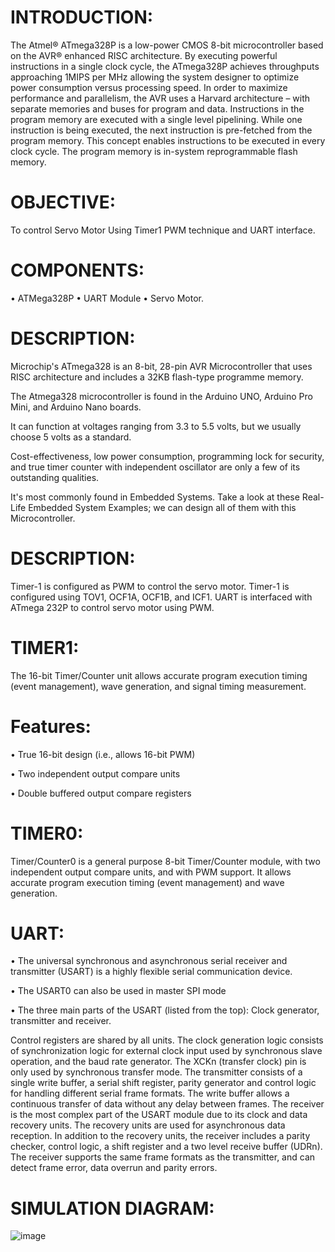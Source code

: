 # INTRODUCTION:
The Atmel® ATmega328P is a low-power CMOS 8-bit microcontroller based on the AVR® enhanced
RISC architecture. By executing powerful instructions in a single clock cycle, the ATmega328P
achieves throughputs approaching 1MIPS per MHz allowing the system designer to optimize power
consumption versus processing speed. In order to maximize performance and parallelism, the AVR uses
a Harvard architecture – with separate memories and buses for program and data. Instructions in the
program memory are executed with a single level pipelining. While one instruction is being executed,
the next instruction is pre-fetched from the program memory. This concept enables instructions to be
executed in every clock cycle. The program memory is in-system reprogrammable flash memory.
# OBJECTIVE:
To control Servo Motor Using Timer1 PWM technique and UART interface.
# COMPONENTS:
• ATMega328P
• UART Module
• Servo Motor.
# DESCRIPTION:
Microchip's ATmega328 is an 8-bit, 28-pin AVR Microcontroller that uses RISC architecture and includes a 32KB flash-type programme memory.

The Atmega328 microcontroller is found in the Arduino UNO, Arduino Pro Mini, and Arduino Nano boards.

It can function at voltages ranging from 3.3 to 5.5 volts, but we usually choose 5 volts as a standard.

Cost-effectiveness, low power consumption, programming lock for security, and true timer counter with independent oscillator are only a few of its outstanding qualities.

It's most commonly found in Embedded Systems. Take a look at these Real-Life Embedded System Examples; we can design all of them with this Microcontroller.
# DESCRIPTION:
Timer-1 is configured as PWM to control the servo motor. Timer-1 is configured using TOV1,
OCF1A, OCF1B, and ICF1. UART is interfaced with ATmega 232P to control servo motor using
PWM.
# TIMER1:
The 16-bit Timer/Counter unit allows accurate program execution timing (event management), wave generation, and signal
timing measurement.
# Features:
• True 16-bit design (i.e., allows 16-bit PWM)

• Two independent output compare units

• Double buffered output compare registers
# TIMER0:
Timer/Counter0 is a general purpose 8-bit Timer/Counter module, with two independent output compare units, and with
PWM support. It allows accurate program execution timing (event management) and wave generation.
# UART:
• The universal synchronous and asynchronous serial receiver and transmitter (USART) is a highly
flexible serial communication device.

• The USART0 can also be used in master SPI mode

• The three main parts of the USART (listed from the top): Clock generator, transmitter and receiver.

Control registers are shared by all units. The clock generation logic consists of synchronization logic
for external clock input used by synchronous slave operation, and the baud rate generator. The XCKn
(transfer clock) pin is only used by synchronous transfer mode. The transmitter consists of a single
write buffer, a serial shift register, parity generator and control logic for handling different serial frame
formats. The write buffer allows a continuous transfer of data without any delay between frames. The
receiver is the most complex part of the USART module due to its clock and data recovery units. The
recovery units are used for asynchronous data reception. In addition to the recovery units, the receiver
includes a parity checker, control logic, a shift register and a two level receive buffer (UDRn). The
receiver supports the same frame formats as the transmitter, and can detect frame error, data overrun
and parity errors.
# SIMULATION DIAGRAM:
![image](https://user-images.githubusercontent.com/102902139/164994359-b76282b7-c2bf-4b4b-9966-25894d3d363b.png)


